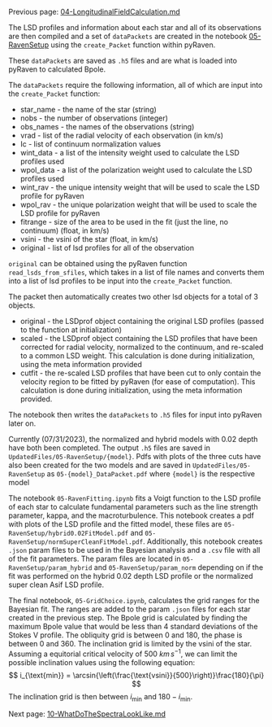 Previous page: [04-LongitudinalFieldCalculation.md](https://github.com/veropetit/BeStarsMiMeS/blob/master/04-LongitudinalFieldCalculation.md)


The LSD profiles and information about each star and all of its observations are then compiled and a set of `dataPackets` are created in the notebook [05-RavenSetup](https://github.com/veropetit/BeStarsMiMeS/blob/master/04-Bz-calculations/05-RavenSetup.ipynb) using the `create_Packet` function within pyRaven.

These `dataPackets` are saved as `.h5` files and are what is loaded into pyRaven to calculated Bpole. 

The `dataPackets` require the following information, all of which are input into the `create_Packet` function:
* star_name - the name of the star (string)
* nobs - the number of observations (integer)
* obs_names - the names of the observations (string)
* vrad - list of the radial velocity of each observation (in km/s)
* Ic - list of continuum normalization values
* wint_data - a list of the intensity weight used to calculate the LSD profiles used
* wpol_data - a list of the polarization weight used to calculate the LSD profiles used
* wint_rav - the unique intensity weight that will be used to scale the LSD profile for pyRaven
* wpol_rav - the unique polarization weight that will be used to scale the LSD profile for pyRaven
* fitrange - size of the area to be used in the fit (just the line, no continuum) (float, in km/s)
* vsini - the vsini of the star (float, in km/s)
* original - list of lsd profiles for all of the observation

`original` can be obtained using the pyRaven function `read_lsds_from_sfiles`, which takes in a list of file names and converts them into a list of lsd profiles to be input into the `create_Packet` function. 

The packet then automatically creates two other lsd objects for a total of 3 objects. 
* original -  the LSDprof object containing the original LSD profiles (passed to the function at initialization)
* scaled - the LSDprof object containing the LSD profiles that have been corrected for radial velocity, normalized to the continuum, and re-scaled to a common LSD weight. This calculation is done during initialization, using the meta information provided
* cutfit - the re-scaled LSD profiles that have been cut to only contain the velocity region to be fitted by pyRaven (for ease of computation). This calculation is done during initialization, using the meta information provided.

The notebook then writes the `dataPackets` to `.h5` files for input into pyRaven later on. 

Currently (07/31/2023), the normalized and hybrid models with 0.02 depth have both been completed. The output `.h5` files are saved in `UpdatedFiles/05-RavenSetup/{model}`. Pdfs with plots of the three cuts have also been created for the two models and are saved in `UpdatedFiles/05-RavenSetup` as `05-{model}_DataPacket.pdf` where `{model}` is the respective model

The notebook `05-RavenFitting.ipynb` fits a Voigt function to the LSD profile of each star to calculate fundamental parameters such as the line strength parameter, kappa, and the macroturbulence. This notebook creates a pdf with plots of the LSD profile and the fitted model, these files are `05-RavenSetup/hybrid0.02FitModel.pdf` and `05-RavenSetup/normSuperCleanFitModel.pdf`. Additionally, this notebook creates `.json` param files to be used in the Bayesian analysis and a `.csv` file with all of the fit parameters. The param files are located in `05-RavenSetup/param_hybrid` and `05-RavenSetup/param_norm` depending on if the fit was performed on the hybrid 0.02 depth LSD profile or the normalized super clean Asif LSD profile. 

The final notebook, `05-GridChoice.ipynb`, calculates the grid ranges for the Bayesian fit. The ranges are added to the param `.json` files for each star created in the previous step. The Bpole grid is calculated by finding the maximum Bpole value that would be less than 4 standard deviations of the Stokes V profile. The obliquity grid is between 0 and 180, the phase is between 0 and 360. The inclination grid is limited by the vsini of the star. Assuming a equitorial critical velocity of 500 $km\, s^{-1}$, we can limit the possible inclination values using the following equation:
$$
i_{\text{min}} = \arcsin{\left(\frac{\text{vsini}}{500}\right)}\frac{180}{\pi}
$$
The inclination grid is then between $i_{\text{min}}$ and $180-i_{\text{min}}$.

Next page: [10-WhatDoTheSpectraLookLike.md](https://github.com/veropetit/BeStarsMiMeS/blob/master/10-WhatDoTheSpectraLookLike.md)